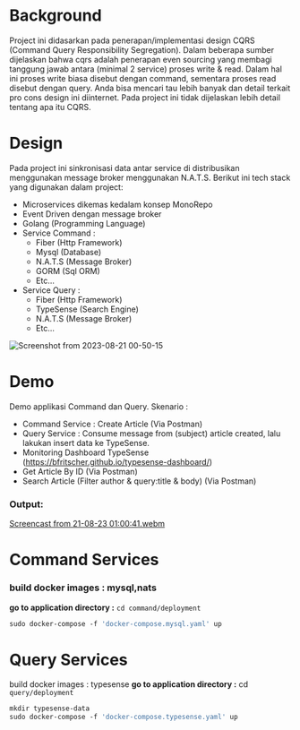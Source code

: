 # Background
Project ini didasarkan pada penerapan/implementasi design CQRS (Command Query Responsibility Segregation).
Dalam beberapa sumber dijelaskan bahwa cqrs adalah penerapan even sourcing yang membagi tanggung jawab antara (minimal 2 service) proses write & read.
Dalam hal ini proses write biasa disebut dengan command, sementara proses read disebut dengan query. 
Anda bisa mencari tau lebih banyak dan detail terkait pro cons design ini diinternet. Pada project ini tidak dijelaskan lebih detail tentang apa itu CQRS. 
 
# Design
Pada project ini sinkronisasi data antar service di distribusikan menggunakan message broker menggunakan N.A.T.S.
Berikut ini tech stack yang digunakan dalam project:
- Microservices dikemas kedalam konsep MonoRepo
- Event Driven dengan message broker
- Golang (Programming Language)
- Service Command :
    - Fiber (Http Framework)
    - Mysql (Database)
    - N.A.T.S (Message Broker)
    - GORM (Sql ORM)
    - Etc...
- Service Query :
    - Fiber (Http Framework)
    - TypeSense (Search Engine)
    - N.A.T.S (Message Broker)
    - Etc...


![Screenshot from 2023-08-21 00-50-15](https://github.com/opannapo/go-cqrs-nats-typesense/assets/18698574/e7b0653b-0d09-482c-a84b-fb34f056f2e6)


# Demo
Demo applikasi Command dan Query.
Skenario :
- Command Service : Create Article (Via Postman)
- Query Service : Consume message from (subject) article created, lalu lakukan insert data ke TypeSense.
- Monitoring Dashboard TypeSense (https://bfritscher.github.io/typesense-dashboard/)
- Get Article By ID (Via Postman)
- Search Article (Filter author & query:title & body) (Via Postman)

### Output:
[Screencast from 21-08-23 01:00:41.webm](https://github.com/opannapo/go-cqrs-nats-typesense/assets/18698574/00e091f9-2429-48d1-92bb-5923b8be5b06)



# Command Services

### build docker images : mysql,nats
**go to application directory :** ```cd command/deployment```
```dockerfile
sudo docker-compose -f 'docker-compose.mysql.yaml' up
```


# Query Services
build docker images : typesense
**go to application directory :** cd ```query/deployment```
```dockerfile
mkdir typesense-data
sudo docker-compose -f 'docker-compose.typesense.yaml' up
```
